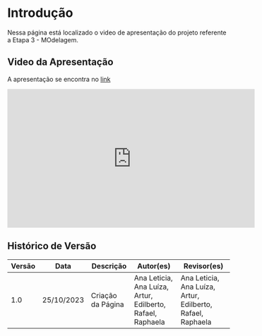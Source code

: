 # Introdução

Nessa página está localizado o video de apresentação do projeto referente a Etapa 3 - MOdelagem.

## Video da Apresentação

A apresentação se encontra no [link](https://youtu.be/n5eb3iGrjOg)

<iframe width="560" height="315" src="https://www.youtube.com/embed/n5eb3iGrjOg?si=rTt89p6fY6Ht7IQ-" title="YouTube video player" frameborder="0" allow="accelerometer; autoplay; clipboard-write; encrypted-media; gyroscope; picture-in-picture; web-share" allowfullscreen></iframe>

## Histórico de Versão

| Versão | Data       | Descrição          | Autor(es) | Revisor(es) |
| ------- | ---------- | -------------------- | --------- | ----------- |
| 1.0     | 25/10/2023 | Criação da Página | Ana Leticia, Ana Luíza, Artur, Edilberto, Rafael, Raphaela     | Ana Leticia, Ana Luíza, Artur, Edilberto, Rafael, Raphaela       |